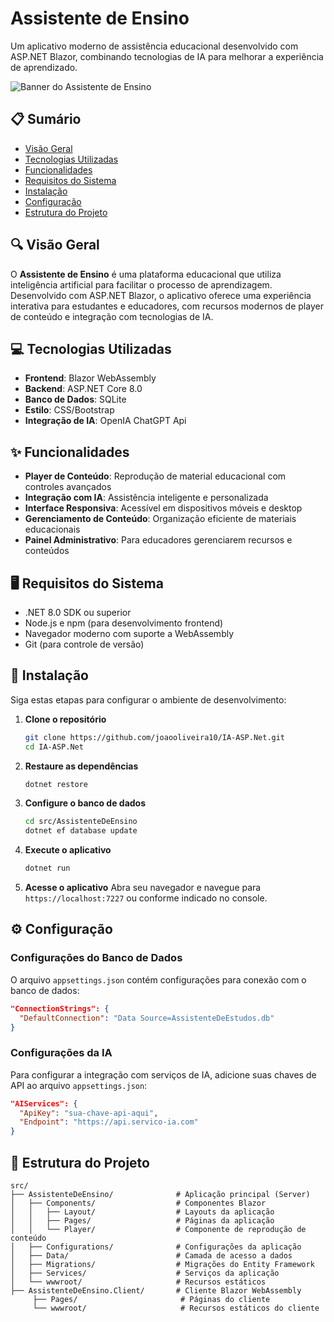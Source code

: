 # Assistente de Ensino

Um aplicativo moderno de assistência educacional desenvolvido com ASP.NET Blazor, combinando tecnologias de IA para melhorar a experiência de aprendizado.

![Banner do Assistente de Ensino](https://via.placeholder.com/1200x300)

## 📋 Sumário

- [Visão Geral](#visão-geral)
- [Tecnologias Utilizadas](#tecnologias-utilizadas)
- [Funcionalidades](#funcionalidades)
- [Requisitos do Sistema](#requisitos-do-sistema)
- [Instalação](#instalação)
- [Configuração](#configuração)
- [Estrutura do Projeto](#estrutura-do-projeto)

## 🔍 Visão Geral

O **Assistente de Ensino** é uma plataforma educacional que utiliza inteligência artificial para facilitar o processo de aprendizagem. Desenvolvido com ASP.NET Blazor, o aplicativo oferece uma experiência interativa para estudantes e educadores, com recursos modernos de player de conteúdo e integração com tecnologias de IA.

## 💻 Tecnologias Utilizadas

- **Frontend**: Blazor WebAssembly
- **Backend**: ASP.NET Core 8.0
- **Banco de Dados**: SQLite
- **Estilo**: CSS/Bootstrap
- **Integração de IA**: OpenIA ChatGPT Api


## ✨ Funcionalidades

- **Player de Conteúdo**: Reprodução de material educacional com controles avançados
- **Integração com IA**: Assistência inteligente e personalizada
- **Interface Responsiva**: Acessível em dispositivos móveis e desktop
- **Gerenciamento de Conteúdo**: Organização eficiente de materiais educacionais
- **Painel Administrativo**: Para educadores gerenciarem recursos e conteúdos

## 🖥️ Requisitos do Sistema

- .NET 8.0 SDK ou superior
- Node.js e npm (para desenvolvimento frontend)
- Navegador moderno com suporte a WebAssembly
- Git (para controle de versão)

## 🚀 Instalação

Siga estas etapas para configurar o ambiente de desenvolvimento:

1. **Clone o repositório**
    ```bash
    git clone https://github.com/joaooliveira10/IA-ASP.Net.git
    cd IA-ASP.Net
    ```

2. **Restaure as dependências**
    ```bash
    dotnet restore
    ```

3. **Configure o banco de dados**
    ```bash
    cd src/AssistenteDeEnsino
    dotnet ef database update
    ```

4. **Execute o aplicativo**
    ```bash
    dotnet run
    ```

5. **Acesse o aplicativo**
    Abra seu navegador e navegue para `https://localhost:7227` ou conforme indicado no console.

## ⚙️ Configuração

### Configurações do Banco de Dados

O arquivo `appsettings.json` contém configurações para conexão com o banco de dados:

```json
"ConnectionStrings": {
  "DefaultConnection": "Data Source=AssistenteDeEstudos.db"
}
```

### Configurações da IA

Para configurar a integração com serviços de IA, adicione suas chaves de API ao arquivo `appsettings.json`:

```json
"AIServices": {
  "ApiKey": "sua-chave-api-aqui",
  "Endpoint": "https://api.servico-ia.com"
}
```

## 📁 Estrutura do Projeto

```
src/
├── AssistenteDeEnsino/              # Aplicação principal (Server)
│   ├── Components/                  # Componentes Blazor
│   │   ├── Layout/                  # Layouts da aplicação
│   │   ├── Pages/                   # Páginas da aplicação
│   │   └── Player/                  # Componente de reprodução de conteúdo
│   ├── Configurations/              # Configurações da aplicação
│   ├── Data/                        # Camada de acesso a dados
│   ├── Migrations/                  # Migrações do Entity Framework
│   ├── Services/                    # Serviços da aplicação
│   └── wwwroot/                     # Recursos estáticos
├── AssistenteDeEnsino.Client/       # Cliente Blazor WebAssembly
     ├── Pages/                       # Páginas do cliente
     └── wwwroot/                     # Recursos estáticos do cliente
```

